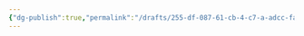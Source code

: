 ```yaml
---
{"dg-publish":true,"permalink":"/drafts/255-df-087-61-cb-4-c7-a-adcc-fa-926-f3281-a4/","dgHomeLink":true,"dgPassFrontmatter":false}
---
```


